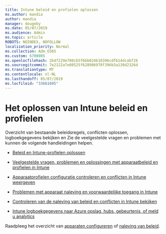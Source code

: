 ```yaml
---
title: Intune beleid en profielen oplossen
ms.author: mandia
author: mandia
manager: dougeby
ms.date: 05/07/2019
ms.audience: Admin
ms.topic: article
ROBOTS: NOINDEX, NOFOLLOW
localization_priority: Normal
ms.collection: Adm_O365
ms.custom: 6700005
ms.openlocfilehash: 2b4f229e780cb5f6bb024b10396cdfb14dcabf26
ms.sourcegitcommit: 7e2122a7e08525f628986978f396b3a138d2326d
ms.translationtype: MT
ms.contentlocale: nl-NL
ms.lasthandoff: 05/07/2019
ms.locfileid: "33661695"
---
```

# <a name="troubleshooting-intune-policy-and-profiles"></a>Het oplossen van Intune beleid en profielen

Overzicht van bestaande beleidsregels, conflicten oplossen, logboekgegevens bekijken en Zie de veelgestelde vragen en problemen met kunnen de volgende handleidingen helpen.

- [Beleid en Intune-profielen oplossen](https://docs.microsoft.com/intune/troubleshoot-policies-in-microsoft-intune)

- [Veelgestelde vragen, problemen en oplossingen met apparaatbeleid en profielen in Intune](https://docs.microsoft.com/intune/device-profile-troubleshoot)

- [Apparaatprofielen configuratie controleren en conflicten in Intune weergeven](https://docs.microsoft.com/intune/device-profile-monitor)

- [Problemen met apparaat naleving en voorwaardelijke toegang in Intune](https://docs.microsoft.com/intune/troubleshoot-conditional-access)

- [Controleren van de naleving van beleid en conflicten in Intune bekijken](https://docs.microsoft.com/intune/compliance-policy-monitor)

- [Intune logboekgegevens naar Azure opslag, hubs, gebeurtenis, of meld u analytics](https://docs.microsoft.com/intune/review-logs-using-azure-monitor)

Raadpleeg het overzicht van [apparaten configureren](https://docs.microsoft.com/intune/device-profiles) of [naleving van beleid](https://docs.microsoft.com/intune/device-compliance-get-started).